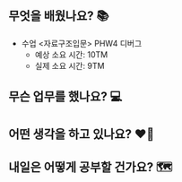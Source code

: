 ## 무엇을 배웠나요? 📚
- 수업 <자료구조입문> PHW4 디버그
    - 예상 소요 시간: 10TM
    - 실제 소요 시간: 9TM

## 무슨 업무를 했나요? 💻

## 어떤 생각을 하고 있나요? ❤️‍🔥

## 내일은 어떻게 공부할 건가요? 🗺
